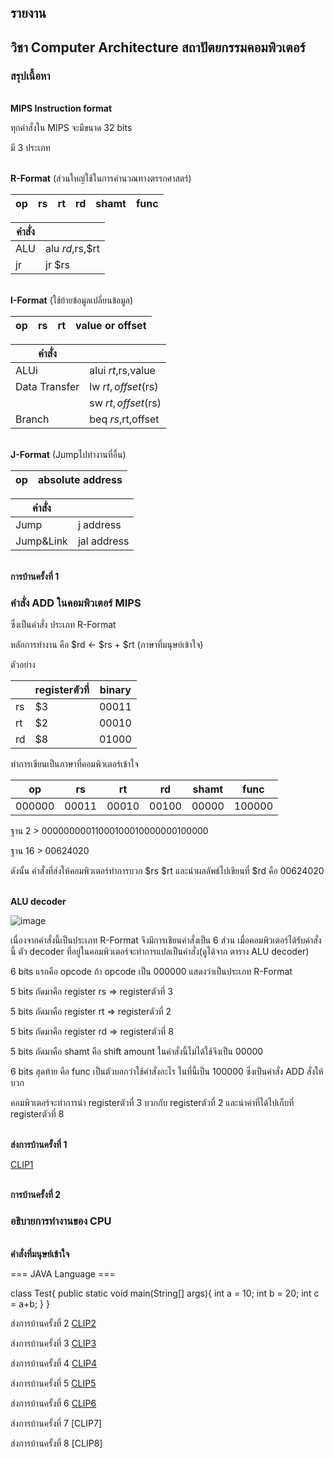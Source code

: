 ## รายงาน
## วิชา Computer Architecture สถาปัตยกรรมคอมพิวเตอร์
### สรุปเนื้อหา
<br>**MIPS Instruction format**

ทุกคำสั่งใน MIPS จะมีขนาด 32 bits

มี 3 ประเภท

<br>**R-Format** (ส่วนใหญ่ใช้ในการคำนวณทางตรรกศาสตร์)

|op  | rs  |  rt | rd  | shamt  | func  |
----- | ----- | ----- | ----- | ----- | ----- |

|คำสั่ง |    |
----- | ----- |
|ALU  |   alu    $rd,$rs,$rt|
|jr   |   jr     $rs|

<br>**I-Format** (ใช้ย้ายข้อมูลเปลี่ยนข้อมูล)

|op  | rs  |  rt | value or offset |
----- | ----- | ----- | ----- | 

|คำสั่ง |    |
----- | ----- |
|ALUi      |  alui  $rt,$rs,value |
|Data  Transfer    |  lw    $rt,offset($rs) |
|                  |  sw    $rt,offset($rs) |
|Branch            |  beq   $rs,$rt,offset |

<br>**J-Format** (Jumpไปทำงานที่อื่น)

|op  | absolute address |
----- | ----- | 

|คำสั่ง |    |
----- | ----- |
|Jump      |  j   address|
|Jump&Link  | jal   address|

<br>**การบ้านครั้งที่ 1**

### คำสั่ง ADD ในคอมพิวเตอร์ MIPS

ซึ่งเป็นคำสั่ง ประเภท R-Format 

หลักการทำงาน คือ $rd <- $rs + $rt (ภาษาที่มนุษย์เข้าใจ)

ตัวอย่าง

|     | registerตัวที่   | binary |
----- | ----- | ----- |
| rs | $3 | 00011 |
| rt | $2 | 00010 |
| rd | $8 | 01000 |

ทำการเขียนเป็นภาษาที่คอมพิวเตอร์เข้าใจ

|op  | rs  |  rt | rd  | shamt  | func  |
----- | ----- | ----- | ----- | ----- | ----- |
| 000000 | 00011 | 00010 | 00100 | 00000 | 100000 |

ฐาน 2 > 00000000011000100010000000100000

ฐาน 16 > 00624020

ดังนั้น คำสั่งที่ส่งให้คอมพิวเตอร์ทำการบวก $rs $rt และนำผลลัพธ์ไปเขียนที่ $rd คือ 00624020

<br>**ALU decoder**

![image](https://i.stack.imgur.com/QwYfS.gif)

เนื่องจากคำสั่งนี้เป็นประเภท R-Format จึงมีการเขียนคำสั่งเป็น 6 ส่วน
เมื่อคอมพิวเตอร์ได้รับคำสั่งนี้ ตัว decoder ที่อยู่ในคอมพิวเตอร์จะทำการแปลเป็นคำสั่ง(ดูได้จาก ตาราง ALU decoder)

6 bits แรกคือ opcode ถ้า opcode เป็น 000000 แสดงว่าเป็นประเภท R-Format

5 bits  ถัดมาคือ register rs => registerตัวที่ 3

5 bits  ถัดมาคือ register rt => registerตัวที่ 2

5 bits  ถัดมาคือ register rd => registerตัวที่ 8

5 bits  ถัดมาคือ shamt คือ shift amount ในคำสั่งนี้ไม่ได้ใช้จึงเป็น 00000

6 bits สุดท้าย คือ func เป็นตัวบอกว่าใช้คำสั่งอะไร ในที่นี้เป็น 100000 ซึ่งเป็นคำสั่ง ADD สั่งให้บวก

คอมพิวเตอร์จะทำการนำ registerตัวที่ 3 บวกกับ registerตัวที่ 2 และนำค่าที่ได้ไปเก็บที่ registerตัวที่ 8

<br>**ส่งการบ้านครั้งที่ 1**

[CLIP1](https://youtu.be/IyKyMtiQF5Q)

<br>**การบ้านครั้งที่ 2**

### อธิบายการทำงานของ CPU 

<br>**คำสั่งที่มนุษย์เข้าใจ**

=== JAVA Language ===

class Test{
    public static void main(String[] args){
        int a = 10;
        int b = 20;
        int c = a+b;
    }
}

ส่งการบ้านครั้งที่ 2
[CLIP2](https://youtu.be/AhHoyF2xnng)

ส่งการบ้านครั้งที่ 3
[CLIP3](https://youtu.be/nflcyI8XoiA)

ส่งการบ้านครั้งที่ 4
[CLIP4](https://youtu.be/bEka1oMBni0)

ส่งการบ้านครั้งที่ 5
[CLIP5](https://youtu.be/tH1uvTTxsqw)

ส่งการบ้านครั้งที่ 6
[CLIP6](https://youtu.be/73PG4tqJF4I)

ส่งการบ้านครั้งที่ 7
[CLIP7]

ส่งการบ้านครั้งที่ 8
[CLIP8]






